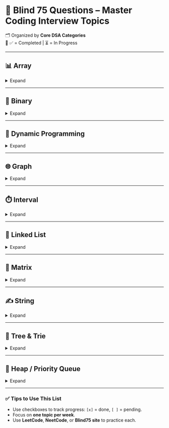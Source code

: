 
# 🧠 Blind 75 Questions – **Master Coding Interview Topics**

🗂️ Organized by **Core DSA Categories**  
📌 ✅ = Completed | ⏳ = In Progress

---

## 📊 Array

<details>
<summary>Expand</summary>

| ✅ Status | Problem | Technique |
|----------|---------|-----------|
| ✅ | **Two Sum** | HashMap / Nested Loops |
| ⏳ | **Best Time to Buy and Sell Stock** | Kadane’s Algorithm |
| ⏳ | **Contains Duplicate** | HashMap / Set (check for 1 duplicate pair) |
| ⏳ | **Product of Array Except Self** |  |
| ⏳ | **Maximum Subarray** |  |
| ⏳ | **Maximum Product Subarray** |  |
| ⏳ | **Find Minimum in Rotated Sorted Array** |  |
| ⏳ | **Search in Rotated Sorted Array** |  |
| ⏳ | **3Sum** |  |
| ⏳ | **Container With Most Water** |  |

</details>

---

## 🔢 Binary

<details>
<summary>Expand</summary>

- [ ] **Sum of Two Integers**
- [x] **Number of 1 Bits**
- [x] **Counting Bits**
- [ ] **Missing Number**
- [ ] **Reverse Bits**

</details>

---

## 📐 Dynamic Programming

<details>
<summary>Expand</summary>

- [ ] **Climbing Stairs**
- [ ] **Coin Change**
- [ ] **Longest Increasing Subsequence**
- [ ] **Longest Common Subsequence**
- [ ] **Word Break**
- [ ] **Combination Sum**
- [ ] **House Robber**
- [ ] **House Robber II**
- [ ] **Decode Ways**
- [ ] **Unique Paths**
- [ ] **Jump Game**

</details>

---

## 🌐 Graph

<details>
<summary>Expand</summary>

- [ ] **Clone Graph**
- [ ] **Course Schedule**
- [ ] **Pacific Atlantic Water Flow**
- [ ] **Number of Islands**
- [ ] **Longest Consecutive Sequence**
- [ ] **Alien Dictionary**
- [ ] **Graph Valid Tree**
- [ ] **Word Ladder**

</details>

---

## ⏱️ Interval

<details>
<summary>Expand</summary>

- [ ] **Insert Interval**
- [ ] **Merge Intervals**
- [ ] **Non-overlapping Intervals**
- [ ] **Meeting Rooms**
- [ ] **Meeting Rooms II**

</details>

---

## 🔗 Linked List

<details>
<summary>Expand</summary>

- [X] **Reverse a Linked List**
- [ ] **Detect Cycle in a Linked List**
- [ ] **Merge Two Sorted Lists**
- [ ] **Merge K Sorted Lists**
- [ ] **Remove Nth Node From End of List**
- [ ] **Reorder List**

</details>

---

## 🧮 Matrix

<details>
<summary>Expand</summary>

- [ ] **Set Matrix Zeroes**
- [ ] **Spiral Matrix**
- [ ] **Rotate Image**
- [ ] **Word Search**

</details>

---

## ✍️ String

<details>
<summary>Expand</summary>

- [ ] **Longest Substring Without Repeating Characters**
- [ ] **Longest Repeating Character Replacement**
- [ ] **Minimum Window Substring**
- [ ] **Valid Anagram**
- [ ] **Group Anagrams**
- [ ] **Valid Parentheses**
- [ ] **Valid Palindrome**
- [ ] **Longest Palindromic Substring**
- [ ] **Palindromic Substrings**

</details>

---

## 🌳 Tree & Trie

<details>
<summary>Expand</summary>

- [ ] **Maximum Depth of Binary Tree**
- [ ] **Same Tree**
- [ ] **Invert/Flip Binary Tree**
- [ ] **Binary Tree Maximum Path Sum**
- [ ] **Binary Tree Level Order Traversal**
- [ ] **Serialize and Deserialize Binary Tree**
- [ ] **Subtree of Another Tree**
- [ ] **Construct Binary Tree from Preorder and Inorder Traversal**
- [ ] **Validate Binary Search Tree**
- [ ] **Kth Smallest Element in a BST**
- [ ] **Lowest Common Ancestor of BST**
- [ ] **Implement Trie (Prefix Tree)**
- [ ] **Add and Search Word**
- [ ] **Word Search II**

</details>

---

## 🧮 Heap / Priority Queue

<details>
<summary>Expand</summary>

- [ ] **Merge K Sorted Lists**
- [ ] **Top K Frequent Elements**
- [ ] **Find Median from Data Stream**

</details>

---

### ✅ Tips to Use This List
- Use checkboxes to track progress: `[x]` = done, `[ ]` = pending.
- Focus on **one topic per week**.
- Use **LeetCode**, **NeetCode**, or **Blind75 site** to practice each.
